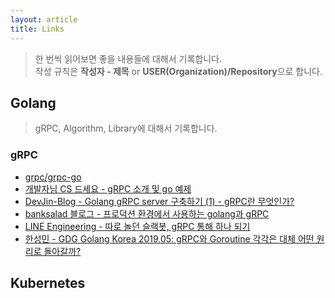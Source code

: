 ```yaml
---
layout: article
title: Links
---
```

> 한 번씩 읽어보면 좋을 내용들에 대해서 기록합니다.  
작성 규칙은 **작성자 - 제목** or **USER(Organization)/Repository**으로 합니다.

## Golang
> gRPC, Algorithm, Library에 대해서 기록합니다.

### gRPC
- [grpc/grpc-go](https://github.com/grpc/grpc-go)
- [개발자님 CS 드세요 - gRPC 소개 및 go 예제](https://lejewk.github.io/grpc-go-example/)
- [DevJin-Blog - Golang gRPC server 구축하기 (1) - gRPC란 무엇인가?](https://devjin-blog.com/golang-grpc-server-1/)
- [banksalad 블로그 - 프로덕션 환경에서 사용하는 golang과 gRPC](https://blog.banksalad.com/tech/production-ready-grpc-in-golang/)
- [LINE Engineering - 따로 놀던 슬랙봇, gRPC 통해 하나 되기](https://engineering.linecorp.com/ko/blog/combining-slackbots-into-one-with-grpc/)
- [한성민 - GDG Golang Korea 2019.05: gRPC와 Goroutine 각각은 대체 어떤 원리로 돌아갈까?](https://www.youtube.com/watch?v=pS-SsUzL5eE&t=2s)

## Kubernetes
